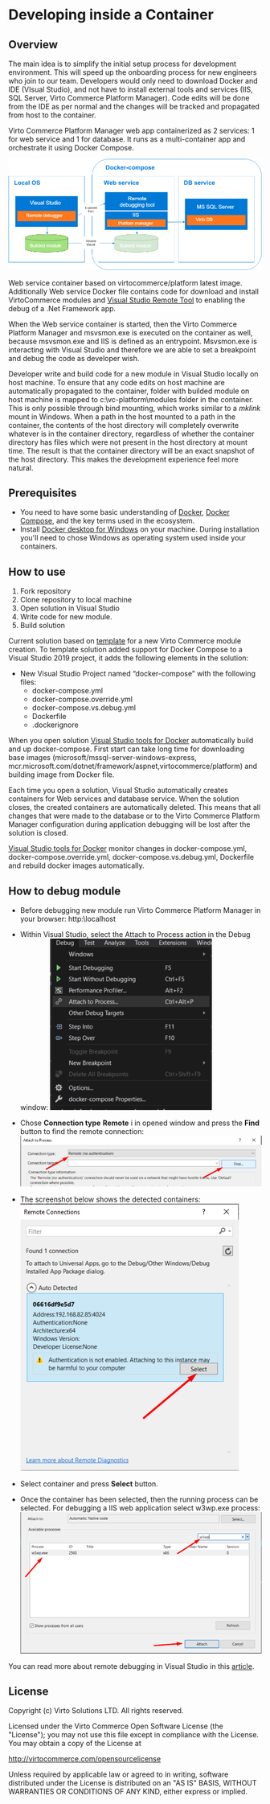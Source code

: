 # Developing inside a Container

## Overview

The main idea is to simplify the initial setup process for development environment. This will speed up the onboarding process for new engineers who join to our team.
Developers would only need to download Docker and IDE (VIsual Studio), and not have to install external tools and services (IIS, SQL Server, Virto Commerce Platform Manager). Code edits will be done from the IDE as per normal and the changes will be tracked and propagated from host to the container.

Virto Commerce Platform Manager web app containerized as 2 services: 1 for web service and 1 for database. It runs as a multi-container app and orchestrate it using Docker Compose.

![Developing inside a Container](docs/media/developing-inside-container.png)

Web service container based on virtocommerce/platform latest image. Additionally Web service Docker file contains code for download and install VirtoCommerce modules and [Visual Studio Remote Tool](https://visualstudio.microsoft.com/downloads#remote-tools-for-visual-studio-2019) to enabling the debug of a .Net Framework app.

When the Web service container is started, then the Virto Commerce Platform Manager and msvsmon.exe is executed on the container as well, because msvsmon.exe and IIS is defined as an entrypoint. Msvsmon.exe is interacting with Visual Studio and therefore we are able to set a breakpoint and debug the code as developer wish.

Developer write and build code for a new module in Visual Studio locally on host machine. To ensure that any code edits on host machine are automatically propagated to the container, folder with builded module on host machine is mapped to c:\vc-platform\modules folder in the container. This is only possible through bind mounting, which works similar to a *mklink* mount in Windows. When a path in the host mounted to a path in the container, the contents of the host directory will completely overwrite whatever is in the container directory, regardless of whether the container directory has files which were not present in the host directory at mount time. The result is that the container directory will be an exact snapshot of the host directory. This makes the development experience feel more natural.

## Prerequisites

* You need to have some basic understanding of [Docker](https://docs.docker.com/get-started/), [Docker Compose](https://docs.docker.com/compose/gettingstarted/), and the key terms used in the ecosystem.
* Install [Docker desktop for Windows](https://docs.docker.com/docker-for-windows/install/) on your machine. During installation you'll need to chose Windows as operating system used inside your containers.

## How to use

1. Fork repository
1. Clone repository to local machine
1. Open solution in Visual Studio
1. Write code for new module.
1. Build solution

Current solution based on [template](https://marketplace.visualstudio.com/items?itemName=Virto-Commerce.VirtoCommerceModuleTemplates) for a new Virto Commerce module creation. To template solution added support for Docker Compose to a Visual Studio 2019 project, it adds the following elements in the solution:

* New Visual Studio Project named “docker-compose” with the following files:
  * docker-compose.yml
  * docker-compose.override.yml
  * docker-compose.vs.debug.yml
  * Dockerfile
  * .dockerignore

When you open solution [Visual Studio tools for Docker](https://docs.microsoft.com/en-us/visualstudio/containers/overview?view=vs-2019) automatically build and up docker-compose.
First start can take long time for downloading base images (microsoft/mssql-server-windows-express, mcr.microsoft.com/dotnet/framework/aspnet,virtocommerce/platform) and building image from Docker file. 

Each time you open a solution, Visual Studio automatically creates containers for Web services and database service. When the solution closes, the created containers are automatically deleted. This means that all changes that were made to the database or to the Virto Commerce Platform Manager configuration during application debugging will be lost after the solution is closed.

[Visual Studio tools for Docker](https://docs.microsoft.com/en-us/visualstudio/containers/overview?view=vs-2019) monitor changes in docker-compose.yml, docker-compose.override.yml, docker-compose.vs.debug.yml, Dockerfile and rebuild docker images automatically.

## How to debug module

* Before debugging new module run Virto Commerce Platform Manager in your browser: http:\\localhost
* Within Visual Studio, select the Attach to Process action in the Debug window:
![Menu](docs/media/screen-attach-to-process-menu.png)

* Chose **Connection type** **Remote** i in opened window and press the **Find** button to find the remote connection:
![Find remote](docs/media/screen-attach-to-process-window.png)

* The screenshot below shows the detected containers:
![Remote container](docs/media/screen-remote-connections.png)

* Select container and press **Select** button.

* Once the container has been selected, then the running process can be selected.
For debugging a IIS web application select w3wp.exe process:
![Attach](docs/media/screen-attach-to-process-process-selection.png)

You can read more about remote debugging in Visual Studio in this [article](https://docs.microsoft.com/en-us/visualstudio/debugger/attach-to-running-processes-with-the-visual-studio-debugger?view=vs-2019).

## License

Copyright (c) Virto Solutions LTD.  All rights reserved.

Licensed under the Virto Commerce Open Software License (the "License"); you
may not use this file except in compliance with the License. You may
obtain a copy of the License at

<http://virtocommerce.com/opensourcelicense>

Unless required by applicable law or agreed to in writing, software
distributed under the License is distributed on an "AS IS" BASIS,
WITHOUT WARRANTIES OR CONDITIONS OF ANY KIND, either express or
implied.
